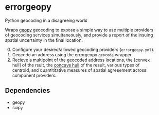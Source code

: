 # errorgeopy
Python geocoding in a disagreeing world

Wraps [geopy](https://github.com/geopy/geopy) geocoding to expose a simple way to use multiple providers of geocoding services simultaneously, and provide a report of the insuing spatial uncertainty in the final location.

0. Configure your desired/allowed geocoding providers (`errorgeopy.yml`).
1. Geocode an address using the errorgeopy `geocode` wrapper.
2. Recieve a multipoint of the geocoded address locations, the [convex hull] of the rsult, the [concave hull](http://blog.thehumangeo.com/2014/05/12/drawing-boundaries-in-python/) of the result, various types of centroid, and quantititative measures of spatial agreeement across component providers.

## Dependencies
 - geopy
 - scipy
